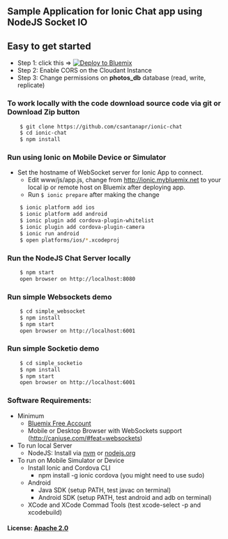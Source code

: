 ## Sample Application for Ionic Chat app using NodeJS Socket IO

## Easy to get started 
- Step 1: click this => [![Deploy to Bluemix](https://bluemix.net/deploy/button.png)](https://bluemix.net/deploy?repository=https://github.com/csantanapr/ionic-chat)
- Step 2: Enable CORS on the Cloudant Instance
- Step 3: Change permissions on **photos_db** database (read, write, replicate)

### To work locally with the code download source code via git or Download Zip button
```bash
    $ git clone https://github.com/csantanapr/ionic-chat
    $ cd ionic-chat
    $ npm install
```
    
### Run using Ionic on Mobile Device or Simulator

- Set the hostname of WebSocket server for Ionic App to connect. 
  - Edit www/js/app.js, change from http://ionic.mybluemix.net to your local ip or remote host on Bluemix after deploying app.
  - Run `$ ionic prepare` after making the change
  
```bash
    $ ionic platform add ios
    $ ionic platform add android
    $ ionic plugin add cordova-plugin-whitelist
    $ ionic plugin add cordova-plugin-camera
    $ ionic run android
    $ open platforms/ios/*.xcodeproj
```

### Run the NodeJS Chat Server locally
```bash
    $ npm start
    open browser on http://localhost:8080
```

### Run simple Websockets demo
```bash
    $ cd simple_websocket
    $ npm install
    $ npm start
    open browser on http://localhost:6001
```

### Run simple Socketio demo
```bash
    $ cd simple_socketio
    $ npm install
    $ npm start
    open browser on http://localhost:6001
```
  
  
### Software Requirements:
- Minimum
  - [Bluemix Free Account](https://console.ng.bluemix.net/registration)
  - Mobile or Desktop Browser with WebSockets support (http://caniuse.com/#feat=websockets)	
- To run local Server
  - NodeJS: Install via [nvm](https://github.com/creationix/nvm) or [nodejs.org](https://nodejs.org/en/download)
- To run on Mobile Simulator or Device
  - Install Ionic and Cordova CLI
	  - npm install -g ionic cordova  (you might need to use sudo)
  - Android 
    - Java SDK (setup PATH, test javac on terminal)
    - Android SDK (setup PATH, test android and adb on terminal)
  - XCode and XCode Commad Tools (test xcode-select -p and xcodebuild)
	
#### License: [Apache 2.0](License.txt)
